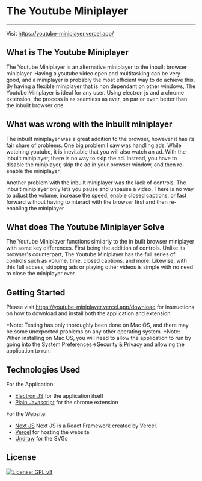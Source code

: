 # The Youtube Miniplayer
---

Visit https://youtube-miniplayer.vercel.app/

## What is The Youtube Miniplayer
The Youtube Miniplayer is an alternative miniplayer to the inbuilt browser miniplayer. Having a youtube video open and multitasking can be very good, and a miniplayer is probably the most efficient way to do achieve this. By having a flexible miniplayer that is non dependant on other windows, The Youtube Miniplayer is ideal for any user. Using electron js and a chrome extension, the process is as seamless as ever, on par or even better than the inbuilt browser one.

## What was wrong with the inbuilt miniplayer
The inbuilt miniplayer was a great addition to the browser, however it has its fair share of problems. One big problem I saw was handling ads. While watching youtube, it is inevitable that you will also watch an ad. With the inbuilt miniplayer, there is no way to skip the ad. Instead, you have to disable the miniplayer, skip the ad in your browser window, and then re-enable the miniplayer. 

Another problem with the inbuilt miniplayer was the lack of controls. The inbuilt miniplayer only lets you pause and unpause a video. There is no way to adjust the volume, increase the speed, enable closed captions, or fast forward without having to interact with the browser first and then re-enabling the miniplayer

## What does The Youtube Miniplayer Solve
The Youtube Miniplayer functions similarly to the in built browser miniplayer with some key differences. First being the addition of controls. Unlike its browser's counterpart, The Youtube Miniplayer has the full series of controls such as volume, time, closed captions, and more. Likewise, with this full access, skipping ads or playing other videos is simple with no need to close the miniplayer ever. 

## Getting Started
Please visit https://youtube-miniplayer.vercel.app/download for instructions on how to download and install both the application and extension

*Note: Testing has only thoroughly been done on Mac OS, and there may be some unexpected problems on any other operating system.
*Note: When installing on Mac OS, you will need to allow the application to run by going into the System Preferences->Security & Privacy and allowing the application to run.

## Technologies Used
For the Application:
* [Electron JS](https://www.electronjs.org) for the application itself
* [Plain Javascript](https://developer.chrome.com/docs/extensions/mv3/getstarted/) for the chrome extension

For the Website:
* [Next JS](https://nextjs.org) Next JS is a React Framework created by Vercel.
* [Vercel](https://vercel.com) for hosting the website
* [Undraw](https://undraw.co) for the SVGs


## License
[![License: GPL v3](https://img.shields.io/badge/License-GPLv3-blue.svg)](https://www.gnu.org/licenses/gpl-3.0)